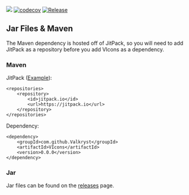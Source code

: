![](https://travis-ci.org/Valkryst/VRadio.svg?branch=master) [![codecov](https://codecov.io/gh/Valkryst/VIcons/branch/master/graph/badge.svg)](https://codecov.io/gh/Valkryst/VIcons) [![Release](https://jitpack.io/v/Valkryst/VIcons.svg)](https://jitpack.io/#Valkryst/VIcons)

## Jar Files & Maven

The Maven dependency is hosted off of JitPack, so you will need to add JitPack as a repository before you add VIcons as a dependency.

### Maven

JitPack ([Example](https://github.com/Valkryst/VIcons/blob/master/pom.xml)):

    <repositories>
        <repository>
            <id>jitpack.io</id>
            <url>https://jitpack.io</url>
        </repository>
    </repositories>

Dependency:

    <dependency>
        <groupId>com.github.Valkryst</groupId>
        <artifactId>VIcons</artifactId>
        <version>0.0.0</version>
    </dependency>

### Jar

Jar files can be found on the [releases](https://github.com/Valkryst/VIcons/releases) page.